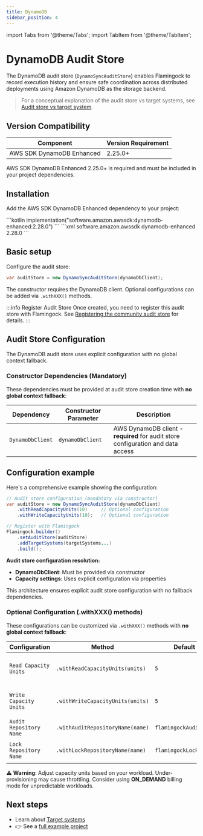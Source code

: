 ```yaml
---
title: DynamoDB
sidebar_position: 4
---
```


import Tabs from '@theme/Tabs';
import TabItem from '@theme/TabItem';

# DynamoDB Audit Store

The DynamoDB audit store (`DynamoSyncAuditStore`) enables Flamingock to record execution history and ensure safe coordination across distributed deployments using Amazon DynamoDB as the storage backend.

> For a conceptual explanation of the audit store vs target systems, see [Audit store vs target system](../../overview/audit-store-vs-target-system.md).

## Version Compatibility

| Component | Version Requirement |
|-----------|-------------------|
| AWS SDK DynamoDB Enhanced | 2.25.0+ |

AWS SDK DynamoDB Enhanced 2.25.0+ is required and must be included in your project dependencies.

## Installation

Add the AWS SDK DynamoDB Enhanced dependency to your project:

<Tabs groupId="gradle_maven">
  <TabItem value="gradle" label="Gradle" default>
```kotlin
implementation("software.amazon.awssdk:dynamodb-enhanced:2.28.0")
```
  </TabItem>
  <TabItem value="maven" label="Maven">
```xml
<dependency>
    <groupId>software.amazon.awssdk</groupId>
    <artifactId>dynamodb-enhanced</artifactId>
    <version>2.28.0</version> <!-- 2.25.0+ supported -->
</dependency>
```
  </TabItem>
</Tabs>

## Basic setup

Configure the audit store:

```java
var auditStore = new DynamoSyncAuditStore(dynamoDbClient);
```

The constructor requires the DynamoDB client. Optional configurations can be added via `.withXXX()` methods.

:::info Register Audit Store
Once created, you need to register this audit store with Flamingock. See [Registering the community audit store](../introduction.md#registering-the-community-audit-store) for details.
:::

## Audit Store Configuration

The DynamoDB audit store uses explicit configuration with no global context fallback.

### Constructor Dependencies (Mandatory)

These dependencies must be provided at audit store creation time with **no global context fallback**:

| Dependency | Constructor Parameter | Description |
|------------|----------------------|-------------|
| `DynamoDbClient` | `dynamoDbClient` | AWS DynamoDB client - **required** for audit store configuration and data access |

## Configuration example

Here's a comprehensive example showing the configuration:

```java
// Audit store configuration (mandatory via constructor)
var auditStore = new DynamoSyncAuditStore(dynamoDbClient)
    .withReadCapacityUnits(10)     // Optional configuration
    .withWriteCapacityUnits(10);   // Optional configuration

// Register with Flamingock
Flamingock.builder()
    .setAuditStore(auditStore)
    .addTargetSystems(targetSystems...)
    .build();
```

**Audit store configuration resolution:**
- **DynamoDbClient**: Must be provided via constructor
- **Capacity settings**: Uses explicit configuration via properties

This architecture ensures explicit audit store configuration with no fallback dependencies.


### Optional Configuration (.withXXX() methods)

These configurations can be customized via `.withXXX()` methods with **no global context fallback**:

| Configuration | Method | Default | Description |
|---------------|--------|---------|-------------|
| `Read Capacity Units` | `.withReadCapacityUnits(units)` | `5` | Read capacity units (PROVISIONED mode only) |
| `Write Capacity Units` | `.withWriteCapacityUnits(units)` | `5` | Write capacity units (PROVISIONED mode only) |
| `Audit Repository Name` | `.withAuditRepositoryName(name)` | `flamingockAuditLogs` | Table name for audit entries |
| `Lock Repository Name` | `.withLockRepositoryName(name)` | `flamingockLocks` | Table name for distributed locks |

⚠️ **Warning**: Adjust capacity units based on your workload. Under-provisioning may cause throttling.
Consider using **ON_DEMAND** billing mode for unpredictable workloads.


## Next steps

- Learn about [Target systems](../../target-systems/introduction.md)  
- 👉 See a [full example project](https://github.com/flamingock/flamingock-examples/tree/master/dynamodb)